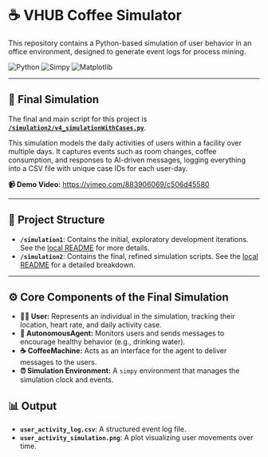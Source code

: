 # ☕ VHUB Coffee Simulator

This repository contains a Python-based simulation of user behavior in an office environment, designed to generate event logs for process mining.

![Python](https://img.shields.io/badge/Python-3776AB?style=for-the-badge&logo=python&logoColor=white)
![Simpy](https://img.shields.io/badge/Simpy-4E9A06?style=for-the-badge)
![Matplotlib](https://img.shields.io/badge/Matplotlib-11557c?style=for-the-badge&logo=matplotlib&logoColor=white)

---

## 🚀 Final Simulation

The final and main script for this project is **[`/simulation2/v4_simulationWithCases.py`](./simulation2/v4_simulationWithCases.py)**.

This simulation models the daily activities of users within a facility over multiple days. It captures events such as room changes, coffee consumption, and responses to AI-driven messages, logging everything into a CSV file with unique case IDs for each user-day.

**📹 Demo Video:** https://vimeo.com/883906069/c506d45580

---

## 📂 Project Structure

-   **`/simulation1`**: Contains the initial, exploratory development iterations. See the [local README](./simulation1/readme.md) for more details.
-   **`/simulation2`**: Contains the final, refined simulation scripts. See the [local README](./simulation2/readme.md) for a detailed breakdown.

---

## ⚙️ Core Components of the Final Simulation

-   **🧑‍💻 User:** Represents an individual in the simulation, tracking their location, heart rate, and daily activity case.
-   **🤖 AutonomousAgent:** Monitors users and sends messages to encourage healthy behavior (e.g., drinking water).
-   **☕ CoffeeMachine:** Acts as an interface for the agent to deliver messages to the users.
-   **⏰ Simulation Environment:** A `simpy` environment that manages the simulation clock and events.

## 📊 Output

-   **`user_activity_log.csv`**: A structured event log file.
-   **`user_activity_simulation.png`**: A plot visualizing user movements over time.
